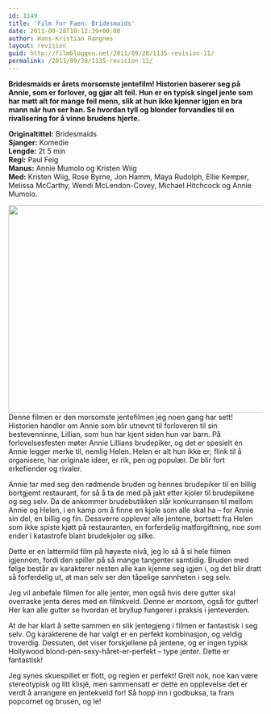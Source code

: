 ```yaml
---
id: 1149
title: 'Film for Faen: Bridesmaids'
date: 2011-09-28T10:12:39+00:00
author: Hans-Kristian Rangnes
layout: revision
guid: http://filmbloggen.net/2011/09/28/1135-revision-11/
permalink: /2011/09/28/1135-revision-11/
---
```

**Bridesmaids er årets morsomste jentefilm! Historien baserer seg på Annie, som er forlover, og gjør alt feil. Hun er en typisk singel jente som har møtt alt for mange feil menn, slik at hun ikke kjenner igjen en bra mann når hun ser han. Se hvordan tyll og blonder forvandles til en rivalisering for å vinne brudens hjerte.**<!--more-->

**Originaltittel:** Bridesmaids  
**Sjanger:** Komedie  
**Lengde:** 2t 5 min  
**Regi:** Paul Feig  
**Manus:** Annie Mumolo og Kristen Wiig  
**Med:** Kristen Wiig, Rose Byrne, Jon Hamm, Maya Rudolph, Ellie Kemper, Melissa McCarthy, Wendi McLendon-Covey, Michael Hitchcock og Annie Mumolo. ­­­

<a href="http://filmbloggen.net/2011/09/28/film-for-faen-3/cbygimx11/" rel="attachment wp-att-1143"><img class="alignnone size-large wp-image-1143" src="http://filmbloggen.net/wp-content/uploads//2011/09/cbygimx11-620x411.jpg" alt="" width="620" height="411" /><br /> </a>Denne filmen er den morsomste jentefilmen jeg noen gang har sett! Historien handler om Annie som blir utnevnt til forloveren til sin bestevenninne, Lillian, som hun har kjent siden hun var barn. På forlovelsesfesten møter Annie Lillians brudepiker, og det er spesielt én Annie legger merke til, nemlig Helen. Helen er alt hun ikke er; flink til å organisere, har originale ideer, er rik, pen og populær. De blir fort erkefiender og rivaler.

Annie tar med seg den rødmende bruden og hennes brudepiker til en billig bortgjemt restaurant, for så å ta de med på jakt etter kjoler til brudepikene og seg selv. Da de ankommer brudebutikken slår konkurransen til mellom Annie og Helen, i en kamp om å finne en kjole som alle skal ha – for Annie sin del, en billig og fin. Dessverre opplever alle jentene, bortsett fra Helen som ikke spiste kjøtt på restauranten, en forferdelig matforgiftning, noe som ender i katastrofe blant brudekjoler og silke.

Dette er en lattermild film på høyeste nivå, jeg lo så å si hele filmen igjennom, fordi den spiller på så mange tangenter samtidig. Bruden med følge består av karakterer nesten alle kan kjenne seg igjen i, og det blir dratt så forferdelig ut, at man selv ser den tåpelige sannheten i seg selv.

Jeg vil anbefale filmen for alle jenter, men også hvis dere gutter skal overraske jenta deres med en filmkveld. Denne er morsom, også for gutter! Her kan alle gutter se hvordan et bryllup fungerer i praksis i jenteverden.

At de har klart å sette sammen en slik jentegjeng i filmen er fantastisk i seg selv. Og karakterene de har valgt er en perfekt kombinasjon, og veldig troverdig. Dessuten, det viser forskjellene på jentene, og er ingen typisk Hollywood blond-pen-sexy-håret-er-perfekt – type jenter. Dette er fantastisk!

Jeg synes skuespillet er flott, og regien er perfekt! Greit nok, noe kan være stereotypisk og litt klisjé, men sammensatt er dette en opplevelse det er verdt å arrangere en jentekveld for! Så hopp inn i godbuksa, ta fram popcornet og brusen, og le!